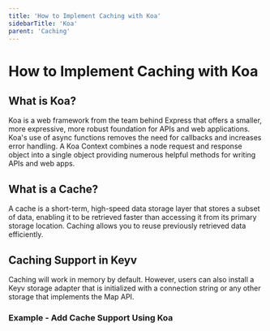 ```yaml
---
title: 'How to Implement Caching with Koa'
sidebarTitle: 'Koa'
parent: 'Caching'
---
```

# How to Implement Caching with Koa

## What is Koa?
Koa is a web framework from the team behind Express that offers a smaller, more expressive, more robust foundation for APIs and web applications. Koa's use of async functions removes the need for callbacks and increases error handling. A Koa Context combines a node request and response object into a single object providing numerous helpful methods for writing APIs and web apps.

## What is a Cache?
A cache is a short-term, high-speed data storage layer that stores a subset of data, enabling it to be retrieved faster than accessing it from its primary storage location. Caching allows you to reuse previously retrieved data efficiently.

## Caching Support in Keyv
Caching will work in memory by default. However, users can also install a Keyv storage adapter that is initialized with a connection string or any other storage that implements the Map API.

### Example - Add Cache Support Using Koa
